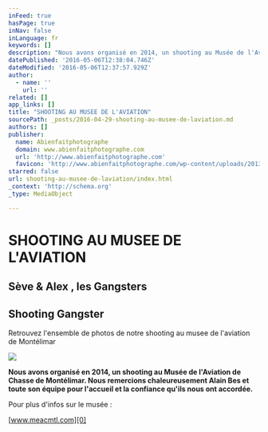```yaml
---
inFeed: true
hasPage: true
inNav: false
inLanguage: fr
keywords: []
description: "Nous avons organisé en 2014, un shooting au Musée de l'Aviation de Chasse de Montélimar. Nous remercions chaleureusement Alain Bes et toute son équipe pour l'accueil et la confiance qu'ils nous ont accordée."
datePublished: '2016-05-06T12:38:04.746Z'
dateModified: '2016-05-06T12:37:57.929Z'
author:
  - name: ''
    url: ''
related: []
app_links: []
title: "SHOOTING AU MUSEE DE L'AVIATION"
sourcePath: _posts/2016-04-29-shooting-au-musee-de-laviation.md
authors: []
publisher:
  name: Abienfaitphotographe
  domain: www.abienfaitphotographe.com
  url: 'http://www.abienfaitphotographe.com'
  favicon: 'http://www.abienfaitphotographe.com/wp-content/uploads/2013/11/favicon1.png'
starred: false
url: shooting-au-musee-de-laviation/index.html
_context: 'http://schema.org'
_type: MediaObject

---
```

# SHOOTING AU MUSEE DE L'AVIATION

## Sève & Alex , les Gangsters

<article style=""><h1>Shooting Gangster</h1><p>Retrouvez l'ensemble de photos de notre shooting au musee de l'aviation de Montélimar</p><img src="https://s3-us-west-2.amazonaws.com/the-grid-img/p/2ca0b9810b3e071cabb77517437906790474fa84.jpg" /></article>

**Nous avons organisé en 2014, un shooting au Musée de l'Aviation de Chasse de Montélimar. Nous remercions chaleureusement Alain Bes et toute son équipe pour l'accueil et la confiance qu'ils nous ont accordée.**

Pour plus d'infos sur le musée :

[www.meacmtl.com][0]

[0]: www.meacmtl.com